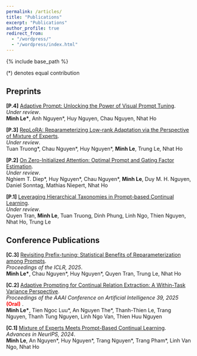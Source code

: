 ```yaml
---
permalink: /articles/
title: "Publications"
excerpt: "Publications"
author_profile: true
redirect_from: 
  - "/wordpress/"
  - "/wordpress/index.html"
---
```


{% include base_path %}

(*) denotes equal contribution


## Preprints
**[P.4]** [Adaptive Prompt: Unlocking the Power of Visual Prompt Tuning](https://arxiv.org/abs/2501.18936). <br/>
*Under review*. <br/>
<b>Minh Le\*</b>, Anh Nguyen\*, Huy Nguyen, Chau Nguyen, Nhat Ho


**[P.3]** [RepLoRA: Reparameterizing Low-rank Adaptation via the Perspective of Mixture of Experts](https://arxiv.org/abs/2502.03044). <br/>
*Under review*. <br/>
Tuan Truong\*, Chau Nguyen\*, Huy Nguyen\*, <b>Minh Le</b>, Trung Le, Nhat Ho


**[P.2]** [On Zero-Initialized Attention: Optimal Prompt and Gating Factor Estimation](https://arxiv.org/abs/2502.03029). <br/>
*Under review*. <br/>
Nghiem T. Diep\*, Huy Nguyen\*, Chau Nguyen\*, <b>Minh Le</b>, Duy M. H. Nguyen, Daniel Sonntag, Mathias Niepert, Nhat Ho


**[P.1]** [Leveraging Hierarchical Taxonomies in Prompt-based Continual Learning](https://arxiv.org/abs/2410.04327). <br/>
*Under review*. <br/>
Quyen Tran, <b>Minh Le</b>, Tuan Truong, Dinh Phung, Linh Ngo, Thien Nguyen, Nhat Ho, Trung Le


<!-- **[P.2]** [Fuse MoE: Mixture-of-Experts Transformers for Fleximodal Fusion](https://arxiv.org/pdf/2402.03226.pdf). *Under review*. <br/>
Xing Han, <b>Huy Nguyen\*</b>, Carl Harris\*, Nhat Ho, Suchi Saria

**[P.1]** [CompeteSMoE - Effective Training of Sparse Mixture of Experts via Competition](https://arxiv.org/pdf/2402.02526.pdf). *Under review*. <br/>
Quang Pham, Giang Do, <b>Huy Nguyen</b>, TrungTin Nguyen, Chenghao Liu, Mina Sartipi, Binh T. Nguyen, Savitha Ramasamy, Xiaoli Li, Steven Hoi, Nhat Ho -->

## Conference Publications

**[C.3]** [Revisiting Prefix-tuning: Statistical Benefits of Reparameterization among Prompts](https://arxiv.org/pdf/2410.02200). <br/>
*Proceedings of the ICLR, 2025*. <br/>
<b>Minh Le\*</b>, Chau Nguyen\*, Huy Nguyen\*, Quyen Tran, Trung Le, Nhat Ho

**[C.2]** [Adaptive Prompting for Continual Relation Extraction: A Within-Task Variance Perspective](https://arxiv.org/abs/2412.08285). <br/>
*Proceedings of the AAAI Conference on Artificial Intelligence 39, 2025* <span style="color:red"> **(Oral)** </span>. <br/> 
<b>Minh Le\*</b>, Tien Ngoc Luu\*, An Nguyen The\*, Thanh-Thien Le, Trang Nguyen, Thanh Tung Nguyen, Linh Ngo Van, Thien Huu Nguyen

**[C.1]** [Mixture of Experts Meets Prompt-Based Continual Learning](https://arxiv.org/pdf/2405.14124.pdf). <br/>
*Advances in NeurIPS, 2024*. <br/>
<b>Minh Le</b>, An Nguyen\*, Huy Nguyen\*, Trang Nguyen\*, Trang Pham\*, Linh Van Ngo, Nhat Ho
